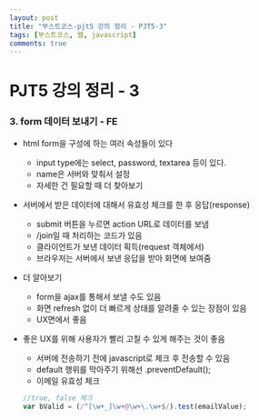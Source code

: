 ```yaml
---
layout: post
title: "부스트코스-pjt5 강의 정리 - PJT5-3"
tags: [부스트코스, 웹, javascript]
comments: true
---
```


# PJT5 강의 정리 - 3

### **3. form 데이터 보내기 - FE**



- html form을 구성에 하는 여러 속성들이 있다

  - input type에는 select, password, textarea 등이 있다.
  - name은 서버와 맞춰서 설정
  - 자세한 건 필요할 때 더 찾아보기

- 서버에서 받은 데이터에 대해서 유효성 체크를 한 후 응답(response)

  - submit 버튼을 누르면 action URL로 데이터를 보냄
  - /join일 때 처리하는 코드가 있음
  - 클라이언트가 보낸 데이터 획득(request 객체에서)
  - 브라우저는 서버에서 보낸 응답을 받아 화면에 보여줌

  

- 더 알아보기 

  - form을 ajax를 통해서 보낼 수도 있음 
  - 화면 refresh 없이 더 빠르게 상태를 알려줄 수 있는 장점이 있음
  - UX면에서 좋음

  

- 좋은 UX를 위해 사용자가 빨리 고칠 수 있게 해주는 것이 좋음

  - 서버에 전송하기 전에 javascript로 체크 후 전송할 수 있음
  - default 행위를 막아주기 위해선 .preventDefault(); 
  - 이메일 유효성 체크

  ```javascript
  //true, false 체크
  var bValid = (/^[\w+_]\w+@\w+\.\w+$/).test(emailValue);
  ```

  

  

   

  

  